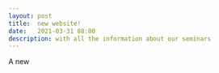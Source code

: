 ```yaml
---
layout: post
title:  new website!
date:   2021-03-31 08:00
description: with all the information about our seminars
---
```


A new
